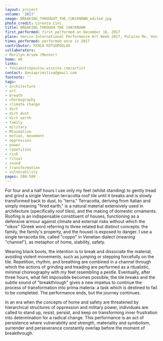 ```yaml
---
layout: project
volume: '2017'
image: BREAKING_THROUGHT_THE_(UN)KNOWN_edited.jpg
photo_credit: Lorenza Cini
title: BREAKING THROUGH THE (UN)KNOWN
first_performed: first performed on December 16, 2017
place: Venice International Performance Art Week 2017, Palazzo Mo, Venice, Italy
times_performed: performed once in 2017
contributor: FENIA KOTSOPOULOU
collaborators:
- Marilyn Arsem (Mentor)
home: UK
links:
- feniakotsopoulou.wixsite.com/artist
contact: danzaprimitiva@gmail.com
footnote: ''
tags:
- architecture
- art
- breath
- choreography
- climate change
- dirt
- dirt dust
- dirt earth
- family
- military
- Minimalism
- motion, movement
- oppression
- power
- repetition
- risk
- ritual
- sound
- transformation
- vulnerability
pages: 508-509
---
```


For four and a half hours I use only my feet (whilst standing) to gently tread and grind a single Venetian terracotta roof tile until it breaks and is slowly transformed back to dust, to "terra." Terracotta, deriving from Italian and simply meaning "fired earth," is a natural material extensively used in architecture (specifically roof tiles), and the making of domestic ornaments. Roofing is an indispensable constituent of houses, functioning as a defensive armour against climate and external risks without which the "oikos" (Greek word referring to three related but distinct concepts: the family, the family's property, and the house) is exposed to danger. I use a single terracotta tile, called "coppo" in Venetian dialect (meaning "channel"), as metaphor of home, stability, safety.

Wearing black boots, the intention is to break and dissociate the material, avoiding violent movements, such as jumping or stepping forcefully on the tile. Repetition, rhythm, and breathing are combined in a channel through which the actions of grinding and treading are performed as a ritualistic, minimal choreography with my feet resembling a pestle. Eventually, after three hours, what felt impossible becomes possible; the tile breaks and the subtle sound of "breakthrough" gives a new impetus to continue the process of transformation into prima materia: a task which is destined to fail to be completed. The performance ends, but the journey continues.

In an era when the concepts of home and safety are threatened by hierarchical structures of oppression and military power, individuals are called to stand up, resist, persist, and keep on transforming inner frustration into determination for a radical change. This performance is an act of persistence where vulnerability and strength, materiality and symbolism, surrender and perseverance constantly overlap before the moment of breakthrough.
